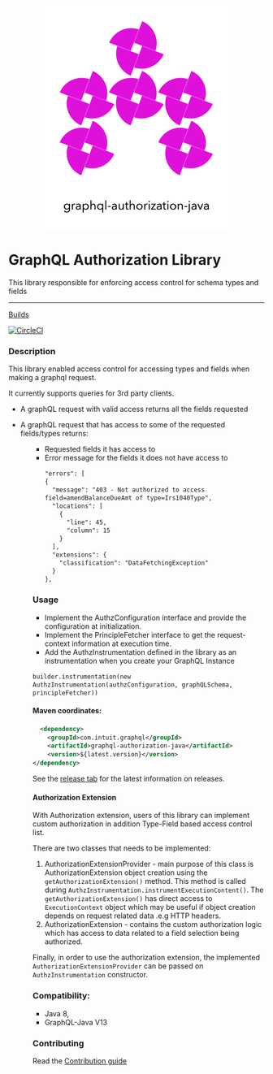 <div align="center">

![graphql-authorization-java](./graphql-authorization-java-logo.png)

</div>

# GraphQL Authorization Library

This library responsible for enforcing access control for schema types and fields

-----


[Builds](https://app.circleci.com/pipelines/github/graph-quilt/graphql-authorization-java)    

[![CircleCI](https://circleci.com/gh/graph-quilt/graphql-authorization-java/tree/master.svg?style=shield)](https://app.circleci.com/pipelines/github/graph-quilt/graphql-authorization-java)

### Description

This library enabled access control for accessing types and fields when making a graphql request.

It currently supports queries for 3rd party clients.


*  A graphQL request with valid access returns all the fields requested 
*  A graphQL request that has access to some of the requested fields/types returns:
   <ul><ul><li> Requested fields it has access to</li>
   <li>Error message for the fields it does not have access to 
    

    ```
    "errors": [
    {
      "message": "403 - Not authorized to access field=amendBalanceDueAmt of type=Irs1040Type",
      "locations": [
        {
          "line": 45,
          "column": 15
        }
      ],
      "extensions": {
        "classification": "DataFetchingException"
      }
    },
    ```

### Usage

* Implement the AuthzConfiguration interface and provide the configuration at initialization.
* Implement the PrincipleFetcher interface to get the request-context information at execution time.
* Add the AuthzInstrumentation defined in the library as an instrumentation when you create your GraphQL Instance 

 ```
builder.instrumentation(new AuthzInstrumentation(authzConfiguration, graphQLSchema, principleFetcher))
 ```

#### Maven coordinates:

```xml
  <dependency>
    <groupId>com.intuit.graphql</groupId>
    <artifactId>graphql-authorization-java</artifactId>
    <version>${latest.version}</version>
</dependency>
```

See the [release tab](https://github.com/graph-quilt/graphql-authorization-java/releases) for
the latest information on releases.

#### Authorization Extension

With Authorization extension, users of this library can implement custom authorization in addition
Type-Field based access control list.  

There are two classes that needs to be implemented:

1. AuthorizationExtensionProvider - main purpose of this class is AuthorizationExtension object creation 
   using the `getAuthorizationExtension()` method.  This method is called during `AuthzInstrumentation.instrumentExecutionContent()`.
   The `getAuthorizationExtension()` has direct access to `ExecutionContext` object which may be useful if object creation
   depends on request related data .e.g HTTP headers.    
2. AuthorizationExtension - contains the custom authorization logic which has access to data related 
   to a field selection being authorized. 

Finally, in order to use the authorization extension, the implemented `AuthorizationExtensionProvider` 
can be passed on `AuthzInstrumentation` constructor.

### Compatibility:

 * Java 8, 
 * GraphQL-Java V13

### Contributing

Read the [Contribution guide](./.github/CONTRIBUTING.md)
